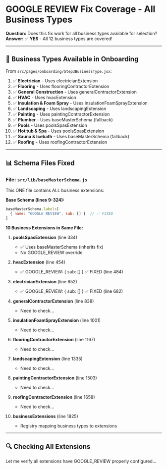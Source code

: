 # GOOGLE REVIEW Fix Coverage - All Business Types

**Question:** Does this fix work for all business types available for selection?  
**Answer:** ✅ **YES** - All 12 business types are covered!

---

## 🎯 Business Types Available in Onboarding

From `src/pages/onboarding/Step3BusinessType.jsx`:

1. ✅ **Electrician** - Uses electricianExtension
2. ✅ **Flooring** - Uses flooringContractorExtension  
3. ✅ **General Construction** - Uses generalContractorExtension
4. ✅ **HVAC** - Uses hvacExtension
5. ✅ **Insulation & Foam Spray** - Uses insulationFoamSprayExtension
6. ✅ **Landscaping** - Uses landscapingExtension
7. ✅ **Painting** - Uses paintingContractorExtension
8. ✅ **Plumber** - Uses baseMasterSchema (fallback)
9. ✅ **Pools** - Uses poolsSpasExtension
10. ✅ **Hot tub & Spa** - Uses poolsSpasExtension
11. ✅ **Sauna & Icebath** - Uses baseMasterSchema (fallback)
12. ✅ **Roofing** - Uses roofingContractorExtension

---

## 📊 Schema Files Fixed

### File: `src/lib/baseMasterSchema.js`

This ONE file contains ALL business extensions:

**Base Schema (lines 9-324):**
```javascript
baseMasterSchema.labels[
  { name: "GOOGLE REVIEW", sub: [] }  // ✅ FIXED
]
```

**10 Business Extensions in Same File:**

1. **poolsSpasExtension** (line 334)
   - ✅ Uses baseMasterSchema (inherits fix)
   - No GOOGLE_REVIEW override

2. **hvacExtension** (line 454)
   - ✅ GOOGLE_REVIEW: { sub: [] } ✅ FIXED (line 484)

3. **electricianExtension** (line 652)
   - ✅ GOOGLE_REVIEW: { sub: [] } ✅ FIXED (line 682)

4. **generalContractorExtension** (line 838)
   - Need to check...

5. **insulationFoamSprayExtension** (line 1001)
   - Need to check...

6. **flooringContractorExtension** (line 1167)
   - Need to check...

7. **landscapingExtension** (line 1335)
   - Need to check...

8. **paintingContractorExtension** (line 1503)
   - Need to check...

9. **roofingContractorExtension** (line 1658)
   - Need to check...

10. **businessExtensions** (line 1825)
    - Registry mapping business types to extensions

---

## 🔍 Checking All Extensions

Let me verify all extensions have GOOGLE_REVIEW properly configured...

